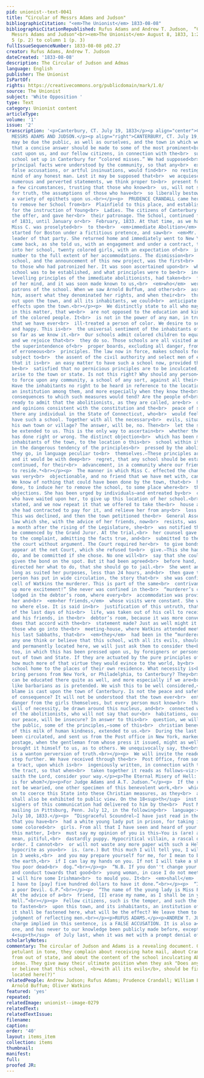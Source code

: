 ```yaml
---
pid: unionist--text-0041
title: “Circular of Messrs Adams and Judson"
bibliographicCitation: "<em>The Unionist</em> 1833-08-08"
bibliographicCitationRepublished: Rufus Adams and Andrew T. Judson,  “Circular of
  Messrs Adams and Judson"<br><em>The Unionist</em> August 8, 1833, 1:2:2-3, column
  5 (p. 2) to column 1 (p. 3)
fullIssueSequenceNumber: 1833-08-08 p02.27
creator: Rufus Adams, Andrew T. Judson
dateCreated: '1833-08-08'
description: The Circular of Judson and Admas
language: English
publisher: The Unionist
IsPartOf: 
rights: https://creativecommons.org/publicdomain/mark/1.0/
source: The Unionist
subject: 'White Opposition '
type: Text
category: Unionist content
articleType: 
volume: '1'
issue: '2'
transcription: '<p>Canterbury, CT. July 19, 1833</p><p align="center">CIRCULAR OF
  MESSRS ADAMS AND JUDSON.</p><p align="right">CANTERBURY, CT. July 19, 1833</p><p>  It
  may be due the public, as well as ourselves, and the town in which we<br>  reside,
  that a concise answer should be made to some of the most prominent<br>  aspersions
  cast upon us, and our fellow citizens, in connection with the<br>  subject of a
  school set up in Canterbury for “colored misses.” We had supposed<br>  that the
  principal facts were understood by the community, so that any<br>  exaggerated statements,
  false accusations, or artful insinuations, would find<br>  no resting place in the
  mind of any honest man. Lest it may be supposed that<br>  we acquiesce in these
  numerous and perverted statements, we think proper to<br>  present for consideration,
  a few circumstances, trusting that those who know<br>  us, will not so readily receive
  for truth, the assumptions of those who have<br>  so liberally bestowed so great
  a variety of epithets upon us.<br></p><p>  PRUDENCE CRANDALL came here with a proposition
  to remove her School from<br>  Plainfield to this place, and establish one here,
  for the instruction of Young<br>  Ladies. The citizens of Canterbury readily embraced
  the offer, and gave her<br>  their patronage. The School, continued from the Fall
  of 1831, until January or<br>  February, 1833. At that time, as we have since learned,
  Miss C. was proselyted<br>  to the<br>  <em>immediate Abolition</em>  faith. She
  started for Boston under a fictitious pretence, and saw<br>  <em>Mr. Garrison,</em>  the
  leader of that party. She returned home and immediately went to New York<br>  and
  came back, as she told us, with an engagement and under a contract, to<br>  receive
  into her school, twenty colored girls, with an expectation of<br>  increasing the
  number to the full extent of her accommodations. The dismission<br>  of her former
  school, and the announcement of this new project, was the first<br>  knowledge given
  to those who had patronized her. It was soon ascertained upon<br>  what ground the
  school was to be established, and what principles were to be<br>  inculcated. The
  levelling principles of the immediate abolitionists, had taken<br>  full possession
  of her mind, and it was soon made known to us,<br>  <em>who</em>  were to be the
  patrons of the school. When we saw Arnold Buffum, and others<br>  associated with
  him, assert what they denominated her rights, and when their<br>  threats were poured
  out upon the town, and all its inhabitants, we could<br>  anticipate the ultimate
  effects upon the town.<br></p><p>  We distinctly state to all who may feel an interest
  in this matter, that we<br>  are not opposed to the education and kind treatment
  of the colored people. It<br>  is not in the power of any man, in truth, to say,
  that we have ever<br>  ill-treated a person of color. We desire to see them free
  and happy. This is<br>  the universal sentiment of the inhabitants of the town,
  so far as we know it.<br>  Our schools admit colored children to equal privileges,
  and we rejoice that<br>  they do so. Those schools are all visited and are under
  the superintendence of<br>  proper boards, excluding all danger, from the inculcation
  of erroneous<br>  principles. The law now in force, makes schools for foreign blacks
  subject to<br>  the assent of the civil authority and select men of each town, so
  that it is<br>  an easy matter to have such a school now, provided that board could
  be<br>  satisfied that no pernicious principles are to be inculcated, and no danger<br>  could
  arise to the town or state. Is not this right? Why should any person<br>  desire
  to force upon any community, a school of any sort, against all their<br>  wishes?
  Have the inhabitants no right to be heard in reference to the location<br>  of such
  an institution among them, and more especially when they know the<br>  dangerous
  consequences to which such measures would tend? Are the people of<br>  this State
  ready to admit that the abolitionists, as they are called, are<br>  diffusing sentiments
  and opinions consistent with the constitution and the<br>  peace of society? Is
  there any individual in the State of Connecticut, who<br>  would feel willing to
  have such a school. Together with all the necessary<br>  evils, situated within
  his own town or village? The answer, will be, no. Then<br>  let the same feeling
  be extended to us. This is the only way to ascertain<br>  whether the town of Canterbury
  has done right or wrong. The distinct objection<br>  which has been made by the
  inhabitants of the town, to the location o this<br>  school within its limits, consists
  in the dangerous tendency of the principles<br>  pressed by the abolitionists wherever
  they go, in language peculiar to<br>  themselves.—These principles are well understood,
  and it would be with deep<br>  regret, that any school should be established and
  continued, for their<br>  advancement, in a community where our friends are compelled
  to reside.*<br></p><p>  The manner in which Miss C. effected the change in her school,
  was very<br>  objectionable, and no friend that we have met with, can furnish any<br>  justification.
  We know of nothing that could have been done by the town, that<br>  has not been
  done, to induce her to remove the school, to some place where<br>  there were no
  objections. She has been urged by individuals—and entreated by<br>  committees,
  who have waited upon her, to give up this location of her school.<br>  We have heretofore
  stated, and we now repeat it that we offered to take the<br>  house at the price
  she had contracted to pay for it, and relieve her from any<br>  loss on that account.
  This was declined, and then the town petitioned the<br>  General Assembly, and the
  law which she, with the advice of her friends, now<br>  resists, was passed. Nearly
  a month after the rising of the Legislature, she<br>  was notified that a suit would
  be commenced by the Grand Juror. At the trial,<br>  her counsel gave in a demurrer
  to the complaint, admitting the facts true, and<br>  submitted to the finding of
  the court without argument. The Court required her<br>  to give bonds of $150 to
  appear at the net Court, which she refused to<br>  give.—This she had a right to
  do, and be committed if she chose. No one will<br>  say that she could not have
  given the bond on the spot. But it had been agreed<br>  before hand, by those who
  directed her what to do, that she should go to jail.<br>  She went and staid as
  long as suited her purposes, less than 24 hours, and<br>  then gave the bond. Some
  person has put in wide circulation, the story that<br>  she was confined in the
  cell of Watkins the murderer. This is part of the same<br>  contrivance to “get
  up more excitement!” She never was confined in the<br>  “murderer’s cell.” She was
  lodged in the debtor’s room, where every<br>  accommodation was provided, both for
  her and<br>  <em>her friends,</em>  whose visits were constant. She was confined
  no where else. It is said in<br>  justification of this untruth, that Watkins, some
  of the last days of his<br>  life, was taken out of his cell to receive the clergy
  and his friends, in the<br>  debtor’s room, because it was more convenient. How
  does that accord with the<br>  statement made? Just as well might it be said by
  those who go into the<br>  meeting-house, where Watkins attended meeting some of
  his last Sabbaths, that<br>  <em>they</em>  had been in the “murderers cell.”<br></p><p>  Does
  any one think or believe that this school, with all its evils, should be<br>  fixed,
  and permanently located here, we will just ask them to consider the<br>  manner
  too, in which this has been pressed upon us, by foreigners or persons<br>  residing
  out of town and State. If they are actuated by the pure principles of<br>  benevolence,
  how much more of that virtue they would evince to the world, by<br>  taking the
  school home to the places of their own residence. What necessity is<br>  there to
  bring persons from New York, or Philadelphia, to Canterbury? They<br>  certainly
  can be educated there quite as well, and more especially if we are<br>  so much
  like barbarians as is pretended. We wish this to be well considered,<br>  before
  blame is cast upon the town of Canterbury. Is not the peace and safety<br>  of community,
  of consequence? It will not be understood that the town ever<br>  entertained any
  danger from the girls themselves, but every person must know<br>  that many others
  will of necessity, be drawn around this nucleus, and<br>  connected with the principles
  of the abolitionists, who will not say that our<br>  habitations, our persons and
  our peace, will be insecure? In answer to this<br>  question, we will exhibit to
  the public, some of the principles,—some of this<br>  christian benevolence,—some
  of this milk of human kindness, extended to us.<br>  During the last week, the<br>  <em>“Climax”</em>  has
  been circulated, and sent us from the Post office in New York, marked with<br>  double
  postage, when the gentleman from whose press it issued, might as well<br>  have
  brought it himself to us, as to others. We unequivocally say, the<br>  ”Climax”
  is a wanton perversion of truth.<br></p><p>  We will invite the reader to go one
  step further. We have received through the<br>  Post Office, from some zealous abolitionist,
  a tract, upon which is<br>  ingeniously written, in connection with the title of
  the tract, so that when<br>  taken together it reads as follows—viz:<br></p><p>“Thus
  saith the Lord, consider your way.</p><p>The Eternal Misery of Hell: this place
  is for whom?</p><p>For Judge Adams and A.T. Judson.”</p><p>  If the reader will
  not be wearied, one other specimen of this benevolent work,<br>  which is going
  on to coerce this State into these Christian measures, as they<br>  are denominated,
  shall also be exhibited to public view. On the 18<sup>th</sup>  inst., one of the
  signers of this communication had delivered to him by the<br>  Post Master, a letter
  mailing in Pittsburg, Penn. July 12, in the following<br>  language:<br></p><p align="right">‘Pittsburg
  July 10, 1833.</p><p>  “Disgraceful Scoundrel—I have just read in the Boston Advocate,
  that you have<br>  had a white young lady put in prison, for taking in her school
  some colored<br>  girls. From all that I have seen and heard of your conduct in
  this matter, I<br>  must say my opinion of you is this—You is (are) a poor, dirty,
  mean, pitiful,<br>  dastardly puppy. Hypocritical villain, a rascal of the lowest
  order. I cannot<br>  or will not waste any more paper with such a Hell deserving
  hypocrite as you<br>  is. (are.) But this much I will tell you, I will be in Canterbury
  in 3 weeks,<br>  and you may prepare yourself for me, for I mean to beat you under
  the earth,<br>  if I can lay my hands on you. If not I will take a shot at you.
  You poor dead<br>  dog.”<br></p><p>  “N.B. If you don''t change your course of life
  and conduct towards that good<br>  young woman, in case I do not meet with you myself,
  I will hire some Irishman<br>  to mould you. It<br>  <em>shall</em>  be done if
  I have to [pay] five hundred dollars to have it done.”<br></p><p>  “I leave you
  a poor Devil. G.P.”<br></p><p>  “The name of the young lady is Miss Prudence Crandall.
  At the advice of a<br>  friend, [I] erase my name, as I shall be in your little
  Hell.”<br></p><p>  Fellow citizens, such is the temper, and such the means employed,
  to fasten<br>  upon this town, and its inhabitants, an institution of<br>  <em>benevolence.</em>  When
  it shall be fastened here, what will be the effect? We leave them to the<br>  sober
  judgment of reflecting men.<br></p><p>RUFUS ADAMS.</p><p>ANDREW T. JUDSON.</p><p>  *The
  charge implied in this sentence, is a FALSE ACCUSATION. It is also a<br>  recent
  one, and has never to our knowledge been publicly made before, except<br>  on the
  4<sup>th</sup>  of July last, when it was met with a prompt denial of its truth.<br></p>'
scholarlyNotes: 
commentary: The circular of Judson and Adams is a revealing document. Outraged and
  petulant in tone, they complain about receiving hate mail, about Crandall's support
  from out of state, and about the content of the school inculcating Abolitionist
  ideas. They give away their ultimate position when they ask "Does any one think
  or believe that this school, <b>with all its evils</b>, should be fixed, and permanently
  located here(?)"
relatedPeople: Andrew Judson; Rufus Adams; Prudence Crandall; William Lloyd Garrison;
  Arnold Buffum; Oliver Watkins
featured: 'yes'
repeated: 
relatedImage: unionist--image-0279
relatedText: 
relatedTextIssue: 
filename: 
caption: 
order: '40'
layout: items_item
collection: items
thumbnail: 
manifest: 
full: 
proofed JR: 
---
```

